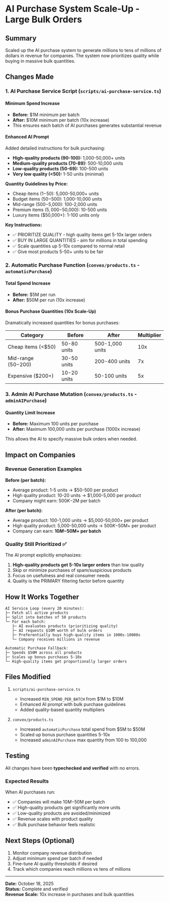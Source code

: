 # AI Purchase System Scale-Up - Large Bulk Orders

## Summary

Scaled up the AI purchase system to generate millions to tens of millions of dollars in revenue for companies. The system now prioritizes quality while buying in massive bulk quantities.

## Changes Made

### 1. **AI Purchase Service Script** (`scripts/ai-purchase-service.ts`)

#### Minimum Spend Increase
- **Before:** $1M minimum per batch
- **After:** $10M minimum per batch (10x increase)
- This ensures each batch of AI purchases generates substantial revenue

#### Enhanced AI Prompt
Added detailed instructions for bulk purchasing:
- **High-quality products (90-100):** 1,000-50,000+ units
- **Medium-quality products (70-89):** 500-10,000 units  
- **Low-quality products (50-69):** 100-500 units
- **Very low quality (<50):** 1-50 units (minimal)

**Quantity Guidelines by Price:**
- Cheap items ($1-$50): 5,000-50,000+ units
- Budget items ($50-$500): 1,000-10,000 units
- Mid-range ($500-$5,000): 100-2,000 units
- Premium items ($5,000-$50,000): 10-500 units
- Luxury items ($50,000+): 1-100 units only

**Key Instructions:**
- ✅ PRIORITIZE QUALITY - high quality items get 5-10x larger orders
- ✅ BUY IN LARGE QUANTITIES - aim for millions in total spending
- ✅ Scale quantities up 5-10x compared to normal retail
- ✅ Give most products 5-50+ units to be fair

### 2. **Automatic Purchase Function** (`convex/products.ts` - `automaticPurchase`)

#### Total Spend Increase
- **Before:** $5M per run
- **After:** $50M per run (10x increase)

#### Bonus Purchase Quantities (10x Scale-Up)
Dramatically increased quantities for bonus purchases:

| Category | Before | After | Multiplier |
|----------|--------|-------|------------|
| Cheap items (<$50) | 50-80 units | 500-1,000 units | 10x |
| Mid-range ($50-$200) | 30-50 units | 200-400 units | 7x |
| Expensive ($200+) | 10-20 units | 50-100 units | 5x |

### 3. **Admin AI Purchase Mutation** (`convex/products.ts` - `adminAIPurchase`)

#### Quantity Limit Increase
- **Before:** Maximum 100 units per purchase
- **After:** Maximum 100,000 units per purchase (1000x increase)

This allows the AI to specify massive bulk orders when needed.

## Impact on Companies

### Revenue Generation Examples

**Before (per batch):**
- Average product: 1-5 units → $50-500 per product
- High quality product: 10-20 units → $1,000-5,000 per product
- Company might earn: $500K-$2M per batch

**After (per batch):**
- Average product: 100-1,000 units → $5,000-50,000+ per product
- High quality product: 5,000-50,000 units → $500K-$50M+ per product
- Company can earn: **$10M-$50M+ per batch**

### Quality Still Prioritized ✅

The AI prompt explicitly emphasizes:
1. **High-quality products get 5-10x larger orders** than low quality
2. Skip or minimize purchases of spam/suspicious products
3. Focus on usefulness and real consumer needs
4. Quality is the PRIMARY filtering factor before quantity

## How It Works Together

```
AI Service Loop (every 20 minutes):
├─ Fetch all active products
├─ Split into batches of 50 products
└─ For each batch:
   ├─ AI evaluates products (prioritizing quality)
   ├─ AI requests $10M worth of bulk orders
   ├─ Preferentially buys high-quality items in 1000s-10000s
   └─ Company receives millions in revenue

Automatic Purchase Fallback:
├─ Spends $50M across all products
├─ Scales up bonus purchases 5-10x
└─ High-quality items get proportionally larger orders
```

## Files Modified

1. `scripts/ai-purchase-service.ts`
   - Increased `MIN_SPEND_PER_BATCH` from $1M to $10M
   - Enhanced AI prompt with bulk purchase guidelines
   - Added quality-based quantity multipliers

2. `convex/products.ts`
   - Increased `automaticPurchase` total spend from $5M to $50M
   - Scaled up bonus purchase quantities 5-10x
   - Increased `adminAIPurchase` max quantity from 100 to 100,000

## Testing

All changes have been **typechecked and verified** with no errors.

### Expected Results

When AI purchases run:
- ✅ Companies will make $10M-$50M per batch
- ✅ High-quality products get significantly more units
- ✅ Low-quality products are avoided/minimized
- ✅ Revenue scales with product quality
- ✅ Bulk purchase behavior feels realistic

## Next Steps (Optional)

1. Monitor company revenue distribution
2. Adjust minimum spend per batch if needed
3. Fine-tune AI quality thresholds if desired
4. Track which companies reach millions vs tens of millions

---

**Date:** October 18, 2025  
**Status:** Complete and verified  
**Revenue Scale:** 10x increase in purchases and bulk quantities
